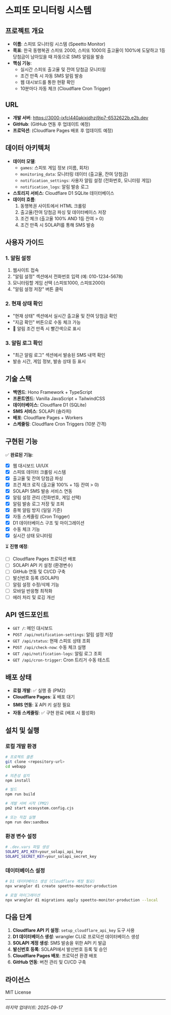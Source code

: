 # 스피또 모니터링 시스템

## 프로젝트 개요
- **이름**: 스피또 모니터링 시스템 (Speetto Monitor)
- **목표**: 한국 동행복권 스피또 2000, 스피또 1000의 출고율이 100%에 도달하고 1등 당첨금이 남아있을 때 자동으로 SMS 알림을 발송
- **핵심 기능**: 
  - 실시간 스피또 출고율 및 잔여 당첨금 모니터링
  - 조건 만족 시 자동 SMS 알림 발송 
  - 웹 대시보드를 통한 현황 확인
  - 10분마다 자동 체크 (Cloudflare Cron Trigger)

## URL
- **개발 서버**: https://3000-ixfcl440akixjdhzj9jp7-6532622b.e2b.dev
- **GitHub**: (GitHub 연동 후 업데이트 예정)
- **프로덕션**: (Cloudflare Pages 배포 후 업데이트 예정)

## 데이터 아키텍처
- **데이터 모델**:
  - `games`: 스피또 게임 정보 (이름, 회차)
  - `monitoring_data`: 모니터링 데이터 (출고율, 잔여 당첨금)
  - `notification_settings`: 사용자 알림 설정 (전화번호, 모니터링 게임)
  - `notification_logs`: 알림 발송 로그
- **스토리지 서비스**: Cloudflare D1 SQLite 데이터베이스
- **데이터 흐름**: 
  1. 동행복권 사이트에서 HTML 크롤링
  2. 출고율/잔여 당첨금 파싱 및 데이터베이스 저장
  3. 조건 체크 (출고율 100% AND 1등 잔여 > 0)
  4. 조건 만족 시 SOLAPI를 통해 SMS 발송

## 사용자 가이드

### 1. 알림 설정
1. 웹사이트 접속
2. "알림 설정" 섹션에서 전화번호 입력 (예: 010-1234-5678)
3. 모니터링할 게임 선택 (스피또1000, 스피또2000)
4. "알림 설정 저장" 버튼 클릭

### 2. 현재 상태 확인
- "현재 상태" 섹션에서 실시간 출고율 및 잔여 당첨금 확인
- "지금 확인" 버튼으로 수동 체크 가능
- 🚨 알림 조건 만족 시 빨간색으로 표시

### 3. 알림 로그 확인
- "최근 알림 로그" 섹션에서 발송된 SMS 내역 확인
- 발송 시간, 게임 정보, 발송 상태 등 표시

## 기술 스택
- **백엔드**: Hono Framework + TypeScript
- **프론트엔드**: Vanilla JavaScript + TailwindCSS
- **데이터베이스**: Cloudflare D1 (SQLite)
- **SMS 서비스**: SOLAPI (솔라피)
- **배포**: Cloudflare Pages + Workers
- **스케줄링**: Cloudflare Cron Triggers (10분 간격)

## 구현된 기능
✅ **완료된 기능**:
- [x] 웹 대시보드 UI/UX
- [x] 스피또 데이터 크롤링 시스템
- [x] 출고율 및 잔여 당첨금 파싱
- [x] 조건 체크 로직 (출고율 100% + 1등 잔여 > 0)
- [x] SOLAPI SMS 발송 서비스 연동
- [x] 알림 설정 관리 (전화번호, 게임 선택)
- [x] 알림 발송 로그 저장 및 조회
- [x] 중복 알림 방지 (일일 기준)
- [x] 자동 스케줄링 (Cron Trigger)
- [x] D1 데이터베이스 구조 및 마이그레이션
- [x] 수동 체크 기능
- [x] 실시간 상태 모니터링

⏳ **진행 예정**:
- [ ] Cloudflare Pages 프로덕션 배포
- [ ] SOLAPI API 키 설정 (환경변수)
- [ ] GitHub 연동 및 CI/CD 구축
- [ ] 발신번호 등록 (SOLAPI)
- [ ] 알림 설정 수정/삭제 기능
- [ ] 모바일 반응형 최적화
- [ ] 에러 처리 및 로깅 개선

## API 엔드포인트
- `GET /`: 메인 대시보드
- `POST /api/notification-settings`: 알림 설정 저장
- `GET /api/status`: 현재 스피또 상태 조회
- `POST /api/check-now`: 수동 체크 실행
- `GET /api/notification-logs`: 알림 로그 조회
- `GET /api/cron-trigger`: Cron 트리거 수동 테스트

## 배포 상태
- **로컬 개발**: ✅ 실행 중 (PM2)
- **Cloudflare Pages**: ⏳ 배포 대기
- **SMS 연동**: ⏳ API 키 설정 필요
- **자동 스케줄링**: ✅ 구현 완료 (배포 시 활성화)

## 설치 및 실행

### 로컬 개발 환경
```bash
# 프로젝트 클론
git clone <repository-url>
cd webapp

# 의존성 설치
npm install

# 빌드
npm run build

# 개발 서버 시작 (PM2)
pm2 start ecosystem.config.cjs

# 또는 직접 실행
npm run dev:sandbox
```

### 환경 변수 설정
```bash
# .dev.vars 파일 생성
SOLAPI_API_KEY=your_solapi_api_key
SOLAPI_SECRET_KEY=your_solapi_secret_key
```

### 데이터베이스 설정
```bash
# D1 데이터베이스 생성 (Cloudflare 계정 필요)
npx wrangler d1 create speetto-monitor-production

# 로컬 마이그레이션
npx wrangler d1 migrations apply speetto-monitor-production --local
```

## 다음 단계
1. **Cloudflare API 키 설정**: `setup_cloudflare_api_key` 도구 사용
2. **D1 데이터베이스 생성**: wrangler CLI로 프로덕션 데이터베이스 생성
3. **SOLAPI 계정 생성**: SMS 발송을 위한 API 키 발급
4. **발신번호 등록**: SOLAPI에서 발신번호 등록 및 승인
5. **Cloudflare Pages 배포**: 프로덕션 환경 배포
6. **GitHub 연동**: 버전 관리 및 CI/CD 구축

## 라이선스
MIT License

---
*마지막 업데이트: 2025-09-17*